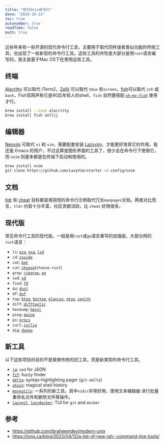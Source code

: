 ```yaml
---
title: "现代Unix命令行"
date: "2024-10-13"
toc: true
autonumber: true
readTime: false
math: true
---
```


近些年来有一些开源的现代命令行工具，主要用于取代同样或者类似功能的传统工具，也出现了一些新型的命令行工具。这些工具的共性是大部分是用`rust`语言编写的。我主是基于Mac OS下在使用这些工具。

## 终端

[Alacritty][alacritty] 可以取代 iTerm2，[Zellij][zellij] 可以取代 `tmux` 和`screen`。[fish][fish]可以取代 `zsh` 或 `bash`，Fish官网声称它是90后年轻人的shell，`fish` 自然要搭配 [`oh-my-fish`][omf] 使用才行。

```bash
brew install --cask alacritty
brew install fish zellij 
```
## 编辑器

[Neovim][nvim] 可取代 `vi` 和 `vim`，需要配套安装 [Lazyvim][lazyvim]，才能更好发挥它的作用。我还是 Emacs 的用户，不过这算是图形界面的工具了，很少会在命令行下使用它，而 `nvim` 则基本都是在终端下启动和使用的。

```bash
brew install nvim
git clone https://github.com/LazyVim/starter ~/.config/nvim
```

## 文档

[tldr][tldr] 和 [cheat][cheat] 目标都是用简短的命令行示例取代冗长`manpages`文档。两者对比而言，`tldr` 内容十分丰富，社区贡献活跃，比 `cheat` 好用很多。

## 现代版

常见命令行工具的现代版，一般是用`rust`或`go`语言重写的加强版，大部分用的`rust`语言：

- `ls`: [`eza`][eza], [`exa`][exa], [`lsd`][lsd]
- `cd`: [`zoxide`][zoxide]
- `cat`: [`bat`][bat]
- `cut`: [`choose`][choose](`choose-rust`)
- `grep`: [`ripgrep`][rg], [`ag`][ag]
- `sed`: [`sd`][sd]
- `find`: [`fd`][fd]
- `du`: [`dust`][dust]
- `df`: [`duf`][duf]
- `top`: [`btop`][btop], [`bottom`][btm], [`glances`][glances], [`gtop`][gtop], [`zenith`][zenith]
- `diff`: [`difftastic`][difft]
- `hexdump`: [`hexyl`][hex]
- `ping`: [`gping`][gping]
- `ps`: [`procs`][procs]
- `curl`: [`curlie`][curlie]
- `dig`: [`doggo`][doggo]

## 新工具

以下这些项目的目的不是替换传统的旧工具，而是新类型的命令行工具。

- [`jq`][jq]: `sed` for JSON
- [`fzf`][fzf]: fuzzy finder
- [`delta`][delta]: syntax-highlighting pager (`git-delta`)
- [`atuin`][atuin]: magical shell history
- [`moreutils`][moreutils]: 一系列的新工具。其中`vidir`非常好用，使用文本编辑器
  进行批量重命名文件和删除文件等操作。
- [`lazygit`][lazygit], [`lazydocker`][lazydocker]: TUI for `git` and `docker`
  
## 参考

- https://github.com/ibraheemdev/modern-unix
- https://jvns.ca/blog/2022/04/12/a-list-of-new-ish--command-line-tools/

[omf]: https://github.com/oh-my-fish/oh-my-fish
[alacritty]: https://github.com/alacritty/alacritty
[zellij]: https://github.com/zellij-org/zellij
[fish]: https://fishshell.com
[nvim]: https://neovim.io
[lazyvim]: https://www.lazyvim.org
[tldr]: https://tldr.sh/
[cheat]: https://github.com/cheat/cheat

[rg]: https://github.com/BurntSushi/ripgrep/
[ag]: https://github.com/ggreer/the_silver_searcher
[eza]: https://github.com/eza-community/eza
[exa]: https://github.com/ogham/exa
[lsd]: https://github.com/lsd-rs/lsd
[bat]: https://github.com/sharkdp/bat
[dust]: https://github.com/bootandy/dust
[duf]: https://github.com/muesli/duf
[fd]: https://github.com/sharkdp/fd
[choose]: https://github.com/theryangeary/choose
[zenith]: https://github.com/bvaisvil/zenith
[btop]: https://github.com/aristocratos/btop 
[glances]:https://github.com/nicolargo/glances
[gtop]: https://github.com/aksakalli/gtop
[btm]: https://github.com/ClementTsang/bottom
[difft]: https://github.com/Wilfred/difftastic
[sd]: https://github.com/chmln/sd
[hex]: https://github.com/sharkdp/hexyl
[zoxide]: https://github.com/ajeetdsouza/zoxide
[gping]: https://github.com/orf/gping
[procs]: https://github.com/dalance/procs
[curlie]: https://github.com/rs/curlie
[doggo]: https://github.com/mr-karan/doggo

[jq]: https://github.com/jqlang/jq
[fzf]: https://github.com/junegunn/fzf
[delta]: https://github.com/dandavison/delta
[moreutils]: https://joeyh.name/code/moreutils/
[atuin]: https://github.com/atuinsh/atuin
[lazygit]: https://github.com/jesseduffield/lazygit
[lazydocker]: https://github.com/jesseduffield/lazydocker
